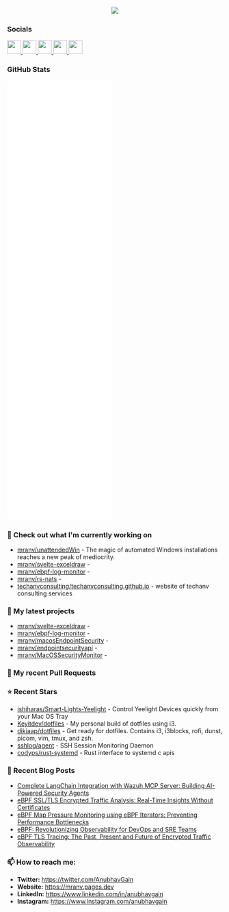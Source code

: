 
<p align="center">
  <img src="https://raw.githubusercontent.com/mranv/mranv/main/anubhavgain.png" />
</p>

### Socials

<p align="left">
  
  <a href="https://www.github.com/mranv" target="_blank" rel="noreferrer">
    <picture>
      <source media="(prefers-color-scheme: dark)" 
              srcset="https://raw.githubusercontent.com/danielcranney/readme-generator/main/public/icons/socials/github-dark.svg" />
      <source media="(prefers-color-scheme: light)" 
              srcset="https://raw.githubusercontent.com/danielcranney/readme-generator/main/public/icons/socials/github.svg" />
      <img src="https://raw.githubusercontent.com/danielcranney/readme-generator/main/public/icons/socials/github.svg" 
           width="32" height="32" />
    </picture>
  </a>

  
  <a href="http://www.instagram.com/anubhavgain" target="_blank" rel="noreferrer">
    <picture>
      <source media="(prefers-color-scheme: dark)" 
              srcset="https://raw.githubusercontent.com/danielcranney/readme-generator/main/public/icons/socials/instagram-dark.svg" />
      <source media="(prefers-color-scheme: light)" 
              srcset="https://raw.githubusercontent.com/danielcranney/readme-generator/main/public/icons/socials/instagram.svg" />
      <img src="https://raw.githubusercontent.com/danielcranney/readme-generator/main/public/icons/socials/instagram.svg" 
           width="32" height="32" />
    </picture>
  </a>

  
  <a href="https://www.linkedin.com/in/anubhavgain" target="_blank" rel="noreferrer">
    <picture>
      <source media="(prefers-color-scheme: dark)" 
              srcset="https://raw.githubusercontent.com/danielcranney/readme-generator/main/public/icons/socials/linkedin-dark.svg" />
      <source media="(prefers-color-scheme: light)" 
              srcset="https://raw.githubusercontent.com/danielcranney/readme-generator/main/public/icons/socials/linkedin.svg" />
      <img src="https://raw.githubusercontent.com/danielcranney/readme-generator/main/public/icons/socials/linkedin.svg" 
           width="32" height="32" />
    </picture>
  </a>

  
  <a href="https://mranv.pages.dev/rss.xml" target="_blank" rel="noreferrer">
    <picture>
      <source media="(prefers-color-scheme: dark)" 
              srcset="https://raw.githubusercontent.com/danielcranney/readme-generator/main/public/icons/socials/rss-dark.svg" />
      <source media="(prefers-color-scheme: light)" 
              srcset="https://raw.githubusercontent.com/danielcranney/readme-generator/main/public/icons/socials/rss.svg" />
      <img src="https://raw.githubusercontent.com/danielcranney/readme-generator/main/public/icons/socials/rss.svg" 
           width="32" height="32" />
    </picture>
  </a>

  
  <a href="https://www.x.com/AnubhavGain" target="_blank" rel="noreferrer">
    <picture>
      <source media="(prefers-color-scheme: dark)" 
              srcset="https://raw.githubusercontent.com/danielcranney/readme-generator/main/public/icons/socials/twitter-dark.svg" />
      <source media="(prefers-color-scheme: light)" 
              srcset="https://raw.githubusercontent.com/danielcranney/readme-generator/main/public/icons/socials/twitter.svg" />
      <img src="https://raw.githubusercontent.com/danielcranney/readme-generator/main/public/icons/socials/twitter.svg" 
           width="32" height="32" />
    </picture>
  </a>
</p>

### GitHub Stats


<p align="left">
  <img src="https://raw.githubusercontent.com/mranv/mranv/main/github-metrics.svg" />
</p>

### 👷 Check out what I'm currently working on



- [mranv/unattendedWin](https://github.com/mranv/unattendedWin) - The magic of automated Windows installations reaches a new peak of mediocrity.
- [mranv/svelte-exceldraw](https://github.com/mranv/svelte-exceldraw) - 
- [mranv/ebpf-log-monitor](https://github.com/mranv/ebpf-log-monitor) - 
- [mranv/rs-nats](https://github.com/mranv/rs-nats) - 
- [techanvconsulting/techanvconsulting.github.io](https://github.com/techanvconsulting/techanvconsulting.github.io) - website of techanv consulting services

### 🌱 My latest projects



- [mranv/svelte-exceldraw](https://github.com/mranv/svelte-exceldraw) - 
- [mranv/ebpf-log-monitor](https://github.com/mranv/ebpf-log-monitor) - 
- [mranv/macosEndpointSecurity](https://github.com/mranv/macosEndpointSecurity) - 
- [mranv/endpointsecurityapi](https://github.com/mranv/endpointsecurityapi) - 
- [mranv/MacOSSecurityMonitor](https://github.com/mranv/MacOSSecurityMonitor) - 

### 🔨 My recent Pull Requests



### ⭐ Recent Stars



- [ishiharas/Smart-Lights-Yeelight](https://github.com/ishiharas/Smart-Lights-Yeelight) - Control Yeelight Devices quickly from your Mac OS Tray
- [Keyitdev/dotfiles](https://github.com/Keyitdev/dotfiles) - My personal build of dotfiles using i3.
- [dikiaap/dotfiles](https://github.com/dikiaap/dotfiles) - Get ready for dotfiles. Contains i3, i3blocks, rofi, dunst, picom, vim, tmux, and zsh.
- [sshlog/agent](https://github.com/sshlog/agent) - SSH Session Monitoring Daemon
- [codyps/rust-systemd](https://github.com/codyps/rust-systemd) - Rust interface to systemd c apis

### 📰 Recent Blog Posts



- [Complete LangChain Integration with Wazuh MCP Server: Building AI-Powered Security Agents](https://mranv.pages.dev/posts/wazuh-mcp-langchain-integration-tutorial/)
- [eBPF SSL/TLS Encrypted Traffic Analysis: Real-Time Insights Without Certificates](https://mranv.pages.dev/posts/ebpf-ssl-tls-encrypted-traffic-analysis/)
- [eBPF Map Pressure Monitoring using eBPF Iterators: Preventing Performance Bottlenecks](https://mranv.pages.dev/posts/ebpf-map-pressure-monitoring-iterators/)
- [eBPF: Revolutionizing Observability for DevOps and SRE Teams](https://mranv.pages.dev/posts/ebpf-revolutionizing-observability-devops-sre/)
- [eBPF TLS Tracing: The Past, Present and Future of Encrypted Traffic Observability](https://mranv.pages.dev/posts/ebpf-tls-tracing-past-present-future/)

### 📫 How to reach me:


- **Twitter:** <https://twitter.com/AnubhavGain>  
- **Website:** <https://mranv.pages.dev>  
- **LinkedIn:** <https://www.linkedin.com/in/anubhavgain>  
- **Instagram:** <https://www.instagram.com/anubhavgain>
